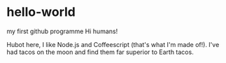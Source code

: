 # hello-world
my first github programme
Hi humans!

Hubot here, I like Node.js and Coffeescript (that's what I'm made of!).
I've had tacos on the moon and find them far superior to Earth tacos.
